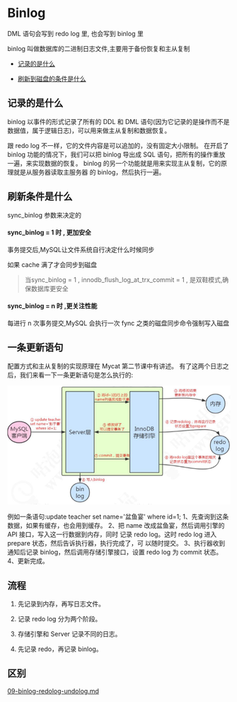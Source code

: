 # Binlog

DML 语句会写到 redo log 里, 也会写到 binlog 里

binlog 叫做数据库的二进制日志文件,主要用于备份恢复和主从复制

- [记录的是什么](#记录的是什么)

- [刷新到磁盘的条件是什么](#刷新到磁盘的条件是什么)

## 记录的是什么

binlog 以事件的形式记录了所有的 DDL 和 DML 语句(因为它记录的是操作而不是 数据值，属于逻辑日志)，可以用来做主从复制和数据恢复。

跟 redo log 不一样，它的文件内容是可以追加的，没有固定大小限制。
在开启了 binlog 功能的情况下，我们可以把 binlog 导出成 SQL 语句，把所有的操作重放一遍，来实现数据的恢复。
binlog 的另一个功能就是用来实现主从复制，它的原理就是从服务器读取主服务器 的 binlog，然后执行一遍。

## 刷新条件是什么

sync_binlog 参数来决定的

#### sync_binlog = 1 时 , 更加安全

事务提交后,MySQL让文件系统自行决定什么时候同步

如果 cache 满了才会同步到磁盘

> 当sync_binlog = 1 , innodb_flush_log_at_trx_commit = 1 , 是双鞋模式,确保数据库更安全

#### sync_binlog = n 时 ,更关注性能

每进行 n 次事务提交,MySQL 会执行一次 fync 之类的磁盘同步命令强制写入磁盘

## 一条更新语句

配置方式和主从复制的实现原理在 Mycat 第二节课中有讲述。 有了这两个日志之后，我们来看一下一条更新语句是怎么执行的:

![image-20200820110307534](../../../assets/image-20200820110307534.png)

例如一条语句:update teacher set name='盆鱼宴' where id=1; 1、先查询到这条数据，如果有缓存，也会用到缓存。
2、把 name 改成盆鱼宴，然后调用引擎的 API 接口，写入这一行数据到内存，同时
记录 redo log。这时 redo log 进入 prepare 状态，然后告诉执行器，执行完成了，可 以随时提交。
3、执行器收到通知后记录 binlog，然后调用存储引擎接口，设置 redo log 为 commit 状态。
4、更新完成。

## 流程

1. 先记录到内存，再写日志文件。

2. 记录 redo log 分为两个阶段。 

3. 存储引擎和 Server 记录不同的日志。 

4. 先记录 redo，再记录 binlog。

## 区别

 [09-binlog-redolog-undolog.md](../01-总体结构/09-binlog-redolog-undolog.md) 